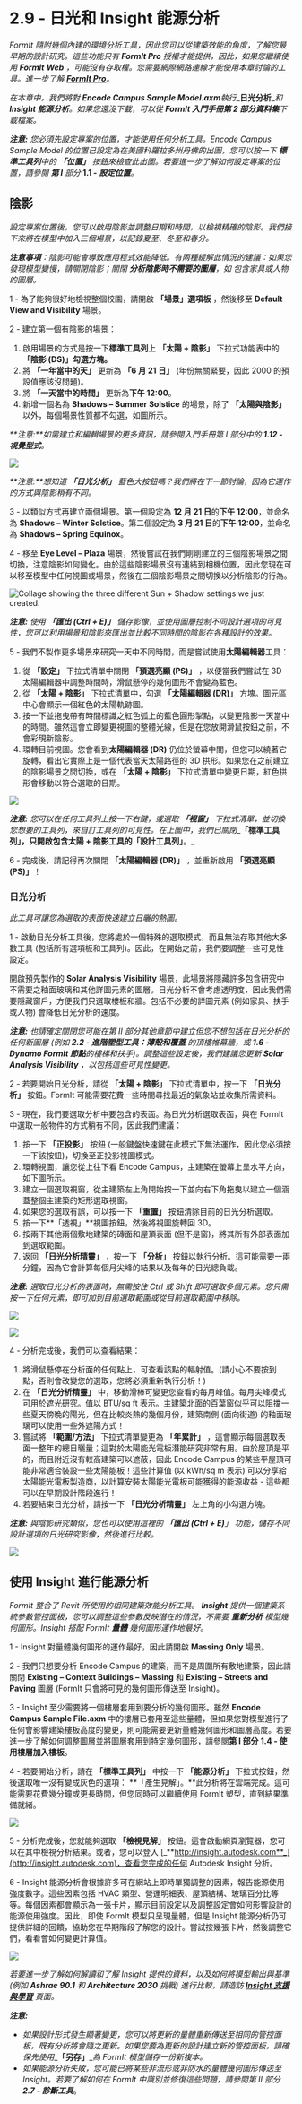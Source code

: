 # 2.9 - 日光和 Insight 能源分析

_FormIt 隨附幾個內建的環境分析工具，因此您可以從建築效能的角度，了解您最早期的設計研究。這些功能只有_ _**FormIt Pro**_ _授權才能提供，因此，如果您繼續使用_ _**FormIt**_ _**Web**_ _，可能沒有存取權。您需要網際網路連線才能使用本章討論的工具。進一步了解_ [_**FormIt Pro**_](https://formit.autodesk.com/#pro-callout)_。_

_在本章中，我們將對_ _**Encode Campus Sample Model.axm**執行__**日光分析**__和 __**Insight 能源分析**__。如果您還沒下載，可以從_ _**FormIt 入門手冊第 2 部分資料集**下載檔案。_

_**注意:**_ _您必須先設定專案的位置，才能使用任何分析工具。Encode Campus Sample Model 的位置已設定為在美國科羅拉多州丹佛的出圖，您可以按一下_ _**標準工具列**中的_ _**「位置」**_ _按鈕來檢查此出圖。若要進一步了解如何設定專案的位置，請參閱 **第 I** 部分_ **1.1 -** _**設定位置**。_

## **陰影**

_設定專案位置後，您可以啟用陰影並調整日期和時間，以檢視精確的陰影。我們接下來將在模型中加入三個場景，以記錄夏至、冬至和春分。_

_**注意事項**：陰影可能會導致應用程式效能降低。有兩種緩解此情況的建議：如果您發現模型變慢，請關閉陰影；關閉_ _**分析陰影時不需要的圖層**，如_ _包含家具或人物的圖層。_

1 - 為了能夠很好地檢視整個校園，請開啟 **「場景」選項板** ，然後移至 **Default View and Visibility** 場景。

2 - 建立第一個有陰影的場景：

1. 啟用場景的方式是按一下**標準工具列**上 **「太陽 + 陰影」** 下拉式功能表中的 **「陰影 (DS)」勾選方塊。**
2. 將 **「一年當中的天」** 更新為 **「6 月 21 日」** (年份無關緊要，因此 2000 的預設值應該沒問題)。
3. 將 **「一天當中的時間」** 更新為**下午 12:00**。
4. 新增一個名為 **Shadows – Summer Solstice** 的場景，除了 **「太陽與陰影」** 以外，每個場景性質都不勾選，如圖所示。

_**注意:**如需建立和編輯場景的更多資訊，請參閱入門手冊第 I 部分中的 **1.12 - 視覺型式**。_

![](<../../.gitbook/assets/0 (8) (1).png>)

_**注意:**想知道 **「日光分析」** 藍色大按鈕嗎？我們將在下一節討論，因為它運作的方式與陰影稍有不同。_

3 - 以類似方式再建立兩個場景。第一個設定為 **12 月 21 日**的**下午 12:00**，並命名為 **Shadows – Winter Solstice**。第二個設定為 **3 月 21 日**的**下午 12:00**，並命名為 **Shadows – Spring Equinox**。

4 - 移至 **Eye Level – Plaza** 場景，然後嘗試在我們剛剛建立的三個陰影場景之間切換，注意陰影如何變化。由於這些陰影場景沒有連結到相機位置，因此您現在可以移至模型中任何視圖或場景，然後在三個陰影場景之間切換以分析陰影的行為。

![Collage showing the three different Sun + Shadow settings we just created.](<../../.gitbook/assets/1 (22).png>)

_**注意:**_ _使用_ _**「匯出 (Ctrl + E)」**_ _儲存影像，並使用圖層控制不同設計選項的可見性，您可以利用場景和陰影來匯出並比較不同時間的陰影在各種設計的效果。_

5 - 我們不製作更多場景來研究一天中不同時間，而是嘗試使用**太陽編輯器**工具：

1. 從 **「設定」** 下拉式清單中關閉 **「預選亮顯 (PS)」** ，以便當我們嘗試在 3D 太陽編輯器中調整時間時，滑鼠懸停的幾何圖形不會變為藍色。
2. 從 **「太陽 + 陰影」** 下拉式清單中，勾選 **「太陽編輯器 (DR)」** 方塊。圖元區中心會顯示一個紅色的太陽軌跡圖。
3. 按一下並拖曳帶有時間標識之紅色弧上的藍色圓形掣點，以變更陰影一天當中的時間。雖然這會立即變更視圖的整體光線，但是在您放開滑鼠按鈕之前，不會彩現新陰影。
4. 環轉目前視圖。您會看到**太陽編輯器 (DR)** 仍位於螢幕中間，但您可以繞著它旋轉，看出它實際上是一個代表當天太陽路徑的 3D 拱形。如果您在之前建立的陰影場景之間切換，或在 **「太陽 + 陰影」** 下拉式清單中變更日期，紅色拱形會移動以符合選取的日期。

![](<../../.gitbook/assets/2 (19).png>)

_**注意:**_ _您可以在任何工具列上按一下右鍵，或選取_ _**「視窗」**_ _下拉式清單，並切換您想要的工具列，來自訂工具列的可見性。在上圖中，我們已關閉__**「標準工具列」**__，只開啟包含__**太陽 + 陰影**__工具的__**「設計工具列」**。_

6 - 完成後，請記得再次關閉 **「太陽編輯器 (DR)」** ，並重新啟用 **「預選亮顯 (PS)」**！

### **日光分析**

_此工具可讓您為選取的表面快速建立日曬的熱圖。_

1 - 啟動日光分析工具後，您將處於一個特殊的選取模式，而且無法存取其他大多數工具 (包括所有選項板和工具列)。因此，在開始之前，我們要調整一些可見性設定。

開啟預先製作的 **Solar Analysis Visibility** 場景，此場景將隱藏許多包含研究中不需要之釉面玻璃和其他詳圖元素的圖層。日光分析不會考慮透明度，因此我們需要隱藏窗戶，方便我們只選取樓板和牆。包括不必要的詳圖元素 (例如家具、扶手或人物) 會降低日光分析的速度。

_**注意:**_ _也請確定關閉您可能在第 II 部分其他章節中建立但您不想包括在日光分析的任何新圖層 (例如_ _**2.2 - 進階塑型工具：薄殼和覆蓋**_ _的頂樓帷幕牆，或_ _**1.6 - Dynamo FormIt 節點**的樓梯和扶手)。調整這些設定後，我們建議您更新_ _**Solar Analysis Visibility**_ _，以包括這些可見性變更。_

2 - 若要開始日光分析，請從 **「太陽 + 陰影」** 下拉式清單中，按一下 **「日光分析」** 按鈕。FormIt 可能需要花費一些時間尋找最近的氣象站並收集所需資料。

3 - 現在，我們要選取分析中要包含的表面。為日光分析選取表面，與在 FormIt 中選取一般物件的方式稍有不同，因此我們建議：

1. 按一下 **「正投影」** 按鈕 (一般鍵盤快速鍵在此模式下無法運作，因此您必須按一下該按鈕)，切換至正投影視圖模式。
2. 環轉視圖，讓您從上往下看 Encode Campus，主建築在螢幕上呈水平方向，如下圖所示。
3. 建立一個選取視窗，從主建築左上角開始按一下並向右下角拖曳以建立一個涵蓋整個主建築的矩形選取視窗。
4. 如果您的選取有誤，可以按一下 **「重置」** 按鈕清除目前的日光分析選取。
5. 按一下**「透視」**視圖按鈕，然後將視圖旋轉回 3D。
6. 按兩下其他兩個敷地建築的磚面和屋頂表面 (但不是窗)，將其所有外部表面加到選取範圍。
7. 返回 **「日光分析精靈」** ，按一下 **「分析」** 按鈕以執行分析。這可能需要一兩分鐘，因為它會計算每個月尖峰的結果以及每年的日光總負載。

_**注意:**_ _選取日光分析的表面時，無需按住 Ctrl 或 Shift 即可選取多個元素。您只需按一下任何元素，即可加到目前選取範圍或從目前選取範圍中移除。_

![](<../../.gitbook/assets/3 (13).png>)

![](<../../.gitbook/assets/4 (5).png>)

4 - 分析完成後，我們可以查看結果：

1. 將滑鼠懸停在分析面的任何點上，可查看該點的輻射值。(請小心不要按到點，否則會改變您的選取，您將必須重新執行分析！)
2. 在 **「日光分析精靈」** 中，移動滑棒可變更您查看的每月峰值。每月尖峰模式可用於遮光研究。值以 BTU/sq ft 表示。主建築北面的百葉窗似乎可以阻擋一些夏天傍晚的陽光，但在比較炎熱的幾個月份，建築南側 (面向街道) 的釉面玻璃可以使用一些外遮陽方式！
3. 嘗試將 **「範圍/方法」** 下拉式清單變更為 **「年累計」** ，這會顯示每個選取表面一整年的總日曬量；這對於太陽能光電板潛能研究非常有用。由於屋頂是平的，而且附近沒有較高建築可以遮蔽，因此 Encode Campus 的某些平屋頂可能非常適合裝設一些太陽能板！這些計算值 (以 kWh/sq m 表示) 可以分享給太陽能光電板製造商，以計算安裝太陽能光電板可能獲得的能源收益 - 這些都可以在早期設計階段進行！
4. 若要結束日光分析，請按一下 **「日光分析精靈」** 左上角的小勾選方塊。

_**注意:**_ _與陰影研究類似，您也可以使用這裡的_ _**「匯出 (Ctrl + E)**」_ _功能，儲存不同設計選項的日光研究影像，然後進行比較。_

![](<../../.gitbook/assets/5 (5).png>)

## **使用 Insight 進行能源分析**

_FormIt 整合了 Revit 所使用的相同建築效能分析工具。_ _**Insight**_ _提供一個建築系統參數管控面板，您可以調整這些參數反映潛在的情況，不需要_ _**重新分析**_ _模型幾何圖形。Insight 搭配 FormIt_ _**量體**_ _幾何圖形運作地最好。_

1 - Insight 對量體幾何圖形的運作最好，因此請開啟 **Massing Only** 場景。

2 - 我們只想要分析 Encode Campus 的建築，而不是周圍所有敷地建築，因此請關閉 **Existing – Context Buildings – Massing** 和 **Existing – Streets and Paving** 圖層 (FormIt 只會將可見的幾何圖形傳送至 Insight)。

3 - Insight 至少需要將一個樓層套用到要分析的幾何圖形。雖然 **Encode Campus Sample File.axm** 中的樓層已套用至這些量體，但如果您對模型進行了任何會影響建築樓板高度的變更，則可能需要更新量體幾何圖形和圖層高度。若要進一步了解如何調整圖層並將圖層套用到特定幾何圖形，請參閱**第 I 部分** **1.4 - 使用樓層加入樓板**。

4 - 若要開始分析，請在 **「標準工具列」** 中按一下 **「能源分析」** 下拉式按鈕，然後選取唯一沒有變成灰色的選項： **「產生見解」。**此分析將在雲端完成。這可能需要花費幾分鐘或更長時間，但您同時可以繼續使用 FormIt 塑型，直到結果準備就緒。

![](<../../.gitbook/assets/6 (7).png>)

5 - 分析完成後，您就能夠選取 **「檢視見解」** 按鈕。這會啟動網頁瀏覽器，您可以在其中檢視分析結果。或者，您可以登入 [_**http://insight.autodesk.com**_](http://insight.autodesk.com)，查看您完成的任何 Autodesk Insight 分析。

6 - Insight 能源分析會根據許多可在網站上即時單獨調整的因素，報告能源使用強度數字。這些因素包括 HVAC 類型、營運明細表、屋頂結構、玻璃百分比等等。每個因素都會顯示為一張卡片，顯示目前設定以及調整設定會如何影響設計的能源使用強度。因此，即使 FormIt 模型只呈現量體，但是 Insight 能源分析仍可提供詳細的回饋，協助您在早期階段了解您的設計。嘗試按幾張卡片，然後調整它們，看看會如何變更計算值。

![](<../../.gitbook/assets/7 (3).png>)

_若要進一步了解如何解讀和了解 Insight 提供的資料，以及如何將模型輸出與基準 (例如_ _**Ashrae 90.1**_ _和_ _**Architecture 2030**_ _挑戰) 進行比較，請造訪_ [_**Insight 支援與學習**_](https://blogs.autodesk.com/insight/) _頁面。_

_**注意:**_

* _如果設計形式發生顯著變更，您可以將更新的量體重新傳送至相同的管控面板，既有分析將會隨之更新。如果您要為更新的設計建立新的管控面板，請確保先使用__**「另存」**__為 FormIt 模型儲存一份新複本。_
* _如果能源分析失敗，您可能已將某些非流形或非防水的量體幾何圖形傳送至 Insight。若要了解如何在 FormIt 中識別並修復這些問題，請參閱第 II 部分_ _**2.7 - 診斷工具**_。
